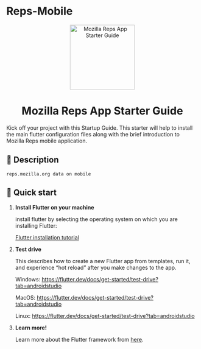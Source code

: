 # Reps-Mobile

<p align="center">
  <a href="https://reps.mozilla.org/">
    
   <img alt="Mozilla Reps App Starter Guide" src="https://user-images.githubusercontent.com/47818179/62776975-acb13c00-bac9-11e9-9f65-f2bce9086f29.png" width="170" />
  </a>
</p>
<h1 align="center">
 Mozilla Reps App Starter Guide
</h1>

Kick off your project with this Startup Guide. This starter will help to install  the main flutter configuration files along with the brief introduction to Mozilla Reps mobile application.

## 📝 Description

    reps.mozilla.org data on mobile

## 🚀 Quick start

1.  **Install Flutter on your machine**


    install flutter by selecting the operating system on which you are installing Flutter:
  
    [Flutter installation tutorial](https://flutter.dev/docs/get-started/install)

    
2.  **Test drive**


    This  describes how to create a new Flutter app from templates, run it, and experience “hot reload” after you make changes to the app.
    
     Windows:   https://flutter.dev/docs/get-started/test-drive?tab=androidstudio
    
    MacOS:  https://flutter.dev/docs/get-started/test-drive?tab=androidstudio
    
    Linux:     https://flutter.dev/docs/get-started/test-drive?tab=androidstudio
    
7.  **Learn more!**

    Learn more about the Flutter framework from  [here](https://flutter.dev/docs/get-started/learn-more).
      
